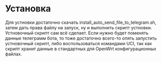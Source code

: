 # Установка
Для устновки достаточно скачать install_auto_send_file_to_telegram.sh, затем дать права файлу на запуск, ну и выполнить скрипт устновки. Устновочный скрипт сам всё сделает. Если нужно будет поменять данные телеграмм бота, то тоже достаточно всего-то опять запустить устновочный скрипт, либо воспользоваться командами UCI, так как скрипт хранит данные в стандартных для OpenWrt конфигурационных файлах.
